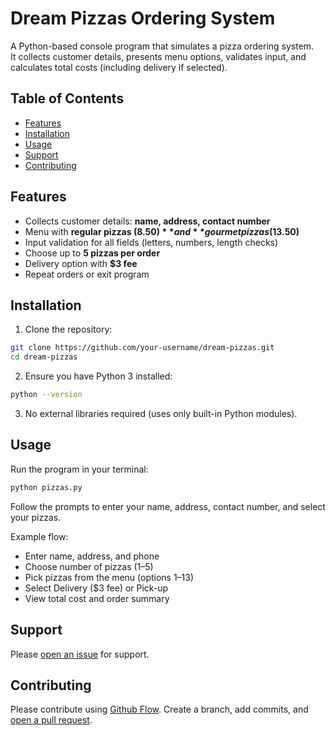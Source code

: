 # Dream Pizzas Ordering System

A Python-based console program that simulates a pizza ordering system.  
It collects customer details, presents menu options, validates input, and calculates total costs (including delivery if selected).  

## Table of Contents

- [Features](#features)  
- [Installation](#installation)  
- [Usage](#usage)  
- [Support](#support)  
- [Contributing](#contributing)  

## Features

- Collects customer details: **name, address, contact number**  
- Menu with **regular pizzas ($8.50)** and **gourmet pizzas ($13.50)**  
- Input validation for all fields (letters, numbers, length checks)  
- Choose up to **5 pizzas per order**  
- Delivery option with **$3 fee**  
- Repeat orders or exit program  

## Installation

1. Clone the repository:  

```sh
git clone https://github.com/your-username/dream-pizzas.git
cd dream-pizzas
```

2. Ensure you have Python 3 installed:

```sh
python --version
```

3. No external libraries required (uses only built-in Python modules).

## Usage

Run the program in your terminal:
```sh
python pizzas.py
```

Follow the prompts to enter your name, address, contact number, and select your pizzas.

Example flow:
- Enter name, address, and phone
- Choose number of pizzas (1–5)
- Pick pizzas from the menu (options 1–13)
- Select Delivery ($3 fee) or Pick-up
- View total cost and order summary

## Support

Please [open an issue](https://github.com/your-username/dream-pizzas/issues/new) for support.

## Contributing

Please contribute using [Github Flow](https://guides.github.com/introduction/flow/). Create a branch, add commits, and [open a pull request](https://github.com/your-username/dream-pizzas/compare/).
